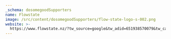 ```yaml
---
_schema: dosomegoodSupporters
name: Flowstate
image: /src/content/dosomegoodSupporters/flow-state-logo-s-002.png
website: >-
  https://www.flowstate.nz/?tw_source=google&tw_adid=651938570079&tw_campaign=19855757418&gad_source=1&gclid=CjwKCAjwtqmwBhBVEiwAL-WAYf-ITWop-ps5eKHcjLHtzAskhGJqW597OeL5uycnWqooojkWOm15ZxoCjVQQAvD_BwE
---
```

